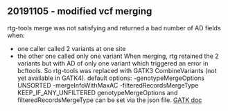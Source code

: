 ## 20191105 - modified vcf merging
rtg-tools merge was not satisfying and returned a bad number of AD fields when:
- one caller called 2 variants at one site
- the other one called only one variant
When merging, rtg retained the 2 variants but with AD of only one variant which triggered an error in bcftools.
So rtg-tools was replaced with GATK3 CombineVariants (not yet available in GATK4).
default options:
-genotypeMergeOptions UNSORTED
-mergeInfoWithMaxAC
-filteredRecordsMergeType KEEP\_IF\_ANY\_UNFILTERED
genotypeMergeOptions and filteredRecordsMergeType can be set via the json file.
[GATK doc](https://software.broadinstitute.org/gatk/documentation/tooldocs/3.8-0/org_broadinstitute_gatk_tools_walkers_variantutils_CombineVariants.php#--genotypemergeoption)